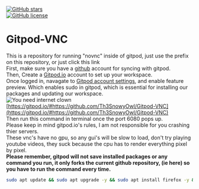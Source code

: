 [![GitHub stars](https://img.shields.io/github/stars/Th3SnowyOwl/Gitpod-VNC?label=Stars&style=plastic)](https://github.com/Th3SnowyOwl/Gitpod-VNC/stargazers)  
[![GitHub license](https://img.shields.io/github/license/Th3SnowyOwl/Gitpod-VNC)](https://github.com/Th3SnowyOwl/Gitpod-VNC)  
# Gitpod-VNC  
This is a repository for running "novnc" inside of gitpod, just use the prefix on this repository, or just click this link  
First, make sure you have a [github](https://github.com/join?ref_cta=Sign+up&ref_loc=header+logged+out&ref_page=%2F&source=header-home) account for syncing with gitpod.  
Then, Create a [Gitpod.io](https://gitpod.io/login/) account to set up your workspace.  
Once logged in, navagate to [Gitpod account settings](https://gitpod.io/settings/), and enable feature preview. Which enables sudo in gitpod, which is essential for installing our packages and updating our workspace.  
![You need internet clown](https://raw.githubusercontent.com/Th3SnowyOwl/Gitpod-VNC/master/image.png)  
[https://gitpod.io/#https://github.com/Th3SnowyOwl/Gitpod-VNC](https://gitpod.io/#https://github.com/Th3SnowyOwl/Gitpod-VNC)  
Then run this command in terminal once the port 6080 pops up.  
Please keep in mind gitpod.io's rules, I am not responsible for you crashing thier servers.  
These vnc's have no gpu, so any gui's will be slow to load, don't try playing youtube videos, they suck because the cpu has to render everything pixel by pixel.  
**Please remember, gitpod will not save installed packages or any command you run, it only forks the current github repository, (ie here) so you have to run the command every time.**  
```bash
sudo apt update && sudo apt upgrade -y && sudo apt install firefox -y && firefox
```
